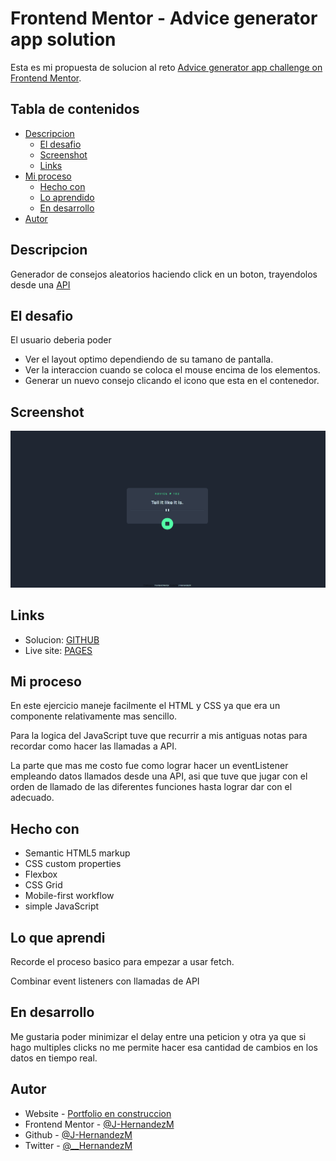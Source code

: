 # Frontend Mentor - Advice generator app solution

Esta es mi propuesta de solucion al reto [Advice generator app challenge on Frontend Mentor](https://www.frontendmentor.io/challenges/advice-generator-app-QdUG-13db). 

## Tabla de contenidos

- [Descripcion](#descripcion)
  - [El desafio](#el-desafio)
  - [Screenshot](#screenshot)
  - [Links](#links)
- [Mi proceso](#mi-proceso)
  - [Hecho con](#hecho-con)
  - [Lo aprendido](#lo-que-aprendi)
  - [En desarrollo](#en-desarrollo)
- [Autor](#autor)

## Descripcion

Generador de consejos aleatorios haciendo click en un boton, trayendolos desde una [API](https://api.adviceslip.com/#object-slip)

## El desafio

El usuario deberia poder

- Ver el layout optimo dependiendo de su tamano de pantalla.
- Ver la interaccion cuando se coloca el mouse encima de los elementos.
- Generar un nuevo consejo clicando el icono que esta en el contenedor.

## Screenshot

![](./images/screenshot.png)

## Links

- Solucion: [GITHUB](https://github.com/J-HernandezM/advice-generator)
- Live site: [PAGES](https://j-hernandezm.github.io/advice-generator)

## Mi proceso

En este ejercicio maneje facilmente el HTML y CSS ya que era un componente relativamente mas sencillo.

Para la logica del JavaScript tuve que recurrir a mis antiguas notas para recordar como hacer las llamadas a API.

La parte que mas me costo fue como lograr hacer un eventListener empleando datos llamados desde una API, asi que tuve que jugar con el orden de llamado de las diferentes funciones hasta lograr dar con el adecuado.

## Hecho con

- Semantic HTML5 markup
- CSS custom properties
- Flexbox
- CSS Grid
- Mobile-first workflow
- simple JavaScript

## Lo que aprendi

Recorde el proceso basico para empezar a usar fetch.

Combinar event listeners con llamadas de API

## En desarrollo

Me gustaria poder minimizar el delay entre una peticion y otra ya que si hago multiples clicks no me permite hacer esa cantidad de cambios en los datos en tiempo real.

## Autor

- Website - [Portfolio en construccion](https://j-hernandezm.github.io)
- Frontend Mentor - [@J-HernandezM](https://www.frontendmentor.io/profile/J-HernandezM)
- Github - [@J-HernandezM](https://github.com/J-HernandezM)
- Twitter - [@__HernandezM](https://www.twitter.com/__HernandezM)

